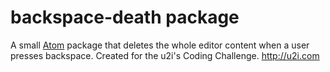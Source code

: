 # backspace-death package

A small [Atom](https://atom.io) package that deletes the whole editor content when a user presses backspace. Created for the u2i's Coding Challenge. http://u2i.com
